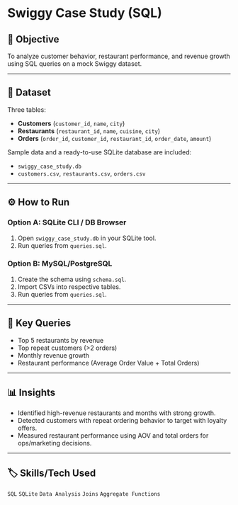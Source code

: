# Swiggy Case Study (SQL)

## 🎯 Objective
To analyze customer behavior, restaurant performance, and revenue growth using SQL queries on a mock Swiggy dataset.

---

## 📂 Dataset
Three tables:

- **Customers** (`customer_id`, `name`, `city`)
- **Restaurants** (`restaurant_id`, `name`, `cuisine`, `city`)
- **Orders** (`order_id`, `customer_id`, `restaurant_id`, `order_date`, `amount`)

Sample data and a ready-to-use SQLite database are included:
- `swiggy_case_study.db`
- `customers.csv`, `restaurants.csv`, `orders.csv`

---

## ⚙️ How to Run

### Option A: SQLite CLI / DB Browser
1. Open `swiggy_case_study.db` in your SQLite tool.  
2. Run queries from `queries.sql`.

### Option B: MySQL/PostgreSQL
1. Create the schema using `schema.sql`.  
2. Import CSVs into respective tables.  
3. Run queries from `queries.sql`.

---

## 🔑 Key Queries
- Top 5 restaurants by revenue  
- Top repeat customers (>2 orders)  
- Monthly revenue growth  
- Restaurant performance (Average Order Value + Total Orders)  

---

## 📊 Insights
- Identified high-revenue restaurants and months with strong growth.  
- Detected customers with repeat ordering behavior to target with loyalty offers.  
- Measured restaurant performance using AOV and total orders for ops/marketing decisions.  

---

## 🏷️ Skills/Tech Used
`SQL` `SQLite` `Data Analysis` `Joins` `Aggregate Functions`  

